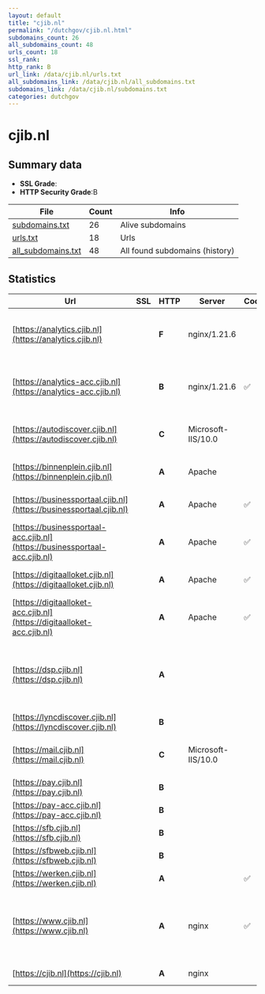 ```yaml
---
layout: default
title: "cjib.nl"
permalink: "/dutchgov/cjib.nl.html"
subdomains_count: 26
all_subdomains_count: 48
urls_count: 18
ssl_rank: 
http_rank: B
url_link: /data/cjib.nl/urls.txt
all_subdomains_link: /data/cjib.nl/all_subdomains.txt
subdomains_link: /data/cjib.nl/subdomains.txt
categories: dutchgov
---
```



# cjib.nl
## Summary data


 - **SSL Grade**:
 - **HTTP Security Grade**:B


| File       | Count | Info |
|------------|-------|------|
|[subdomains.txt](/data/cjib.nl/subdomains.txt)|26|Alive subdomains|
|[urls.txt](/data/cjib.nl/urls.txt)|18|Urls|
|[all_subdomains.txt](/data/cjib.nl/all_subdomains.txt)|48|All found subdomains (history)|


## Statistics


| Url | SSL | HTTP | Server | Cookie | HSTS | CORS | CTO | CSP | XFO | XXP | RP |FP| Tech |Title |
|--------|-------|-------|------|------|------|------|------|------|------|------|------|------|------|------|
|[https://analytics.cjib.nl](https://analytics.cjib.nl)| | **F**|nginx/1.21.6| | | | | | | | :white_check_mark: | |AngularJS HSTS Matomo Analytics Nginx:1.21.6|Sign in - Matomo|
|[https://analytics-acc.cjib.nl](https://analytics-acc.cjib.nl)| | **B**|nginx/1.21.6|:white_check_mark: |:white_check_mark: | | |:warning: | :white_check_mark: | | :white_check_mark: | |AngularJS HSTS Matomo Analytics Nginx:1.21.6|Sign in - Matomo|
|[https://autodiscover.cjib.nl](https://autodiscover.cjib.nl)| | **C**|Microsoft-IIS/10.0| |:white_check_mark: | | | | | | :white_check_mark: | |HSTS IIS:10.0 Windows Server||
|[https://binnenplein.cjib.nl](https://binnenplein.cjib.nl)| | **A**|Apache| |:white_check_mark: | | |:warning: | :white_check_mark: | :white_check_mark: | :white_check_mark: | :white_check_mark: |Apache HTTP Server HSTS||
|[https://businessportaal.cjib.nl](https://businessportaal.cjib.nl)| | **A**|Apache|:white_check_mark: |:white_check_mark: | | | :white_check_mark:| :white_check_mark: | | :white_check_mark: | |Apache HTTP Server HSTS|302 Found|
|[https://businessportaal-acc.cjib.nl](https://businessportaal-acc.cjib.nl)| | **A**|Apache|:white_check_mark: |:white_check_mark: | | | :white_check_mark:| :white_check_mark: | | :white_check_mark: | |Apache HTTP Server HSTS|302 Found|
|[https://digitaalloket.cjib.nl](https://digitaalloket.cjib.nl)| | **A**|Apache|:white_check_mark: |:white_check_mark: | | | :white_check_mark:| :white_check_mark: | | :white_check_mark: | |Apache HTTP Server HSTS|302 Found|
|[https://digitaalloket-acc.cjib.nl](https://digitaalloket-acc.cjib.nl)| | **A**|Apache|:white_check_mark: |:white_check_mark: | | | :white_check_mark:| :white_check_mark: | | :white_check_mark: | |Apache HTTP Server HSTS|302 Found|
|[https://dsp.cjib.nl](https://dsp.cjib.nl)| | **A**|| |:white_check_mark: | | | | :white_check_mark: | | :white_check_mark: | |HSTS Oracle Dynamic Monitoring Service Oracle WebLogic Server|302 Moved Tempor...|
|[https://lyncdiscover.cjib.nl](https://lyncdiscover.cjib.nl)| | **B**|| |:white_check_mark: | | | | | | :white_check_mark: | |Azure HSTS||
|[https://mail.cjib.nl](https://mail.cjib.nl)| | **C**|Microsoft-IIS/10.0| |:white_check_mark: | | | | | | :white_check_mark: | |HSTS IIS:10.0 Windows Server||
|[https://pay.cjib.nl](https://pay.cjib.nl)| | **B**|| |:white_check_mark: | | | | | | :white_check_mark: | |HSTS||
|[https://pay-acc.cjib.nl](https://pay-acc.cjib.nl)| | **B**|| |:white_check_mark: | | | | | | :white_check_mark: | |HSTS||
|[https://sfb.cjib.nl](https://sfb.cjib.nl)| | **B**|| |:white_check_mark: | | | | | | :white_check_mark: | |HSTS|403 - Forbidden:...|
|[https://sfbweb.cjib.nl](https://sfbweb.cjib.nl)| | **B**|| |:white_check_mark: | | | | | | :white_check_mark: | |HSTS|403 - Forbidden:...|
|[https://werken.cjib.nl](https://werken.cjib.nl)| | **A**||:white_check_mark: |:white_check_mark: | | |:warning: | :white_check_mark: | :white_check_mark: | :white_check_mark: | |HSTS Java|VMware Horizon|
|[https://www.cjib.nl](https://www.cjib.nl)| | **A**|nginx|:white_check_mark: |:white_check_mark: | | |:warning: | :white_check_mark: | :white_check_mark: | :white_check_mark: | |Amazon S3 Amazon Web Services Drupal:10 HSTS Nginx PHP|Home | CJIB.nl|
|[https://cjib.nl](https://cjib.nl)| | **A**|nginx| |:white_check_mark: | | |:warning: | :white_check_mark: | :white_check_mark: | :white_check_mark: | |HSTS Nginx|301 Moved Perman...|

